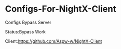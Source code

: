 # Configs-For-NightX-Client
Configs Bypass Server

Status:Bypass Work

Client:https://github.com/Aspw-w/NightX-Client
